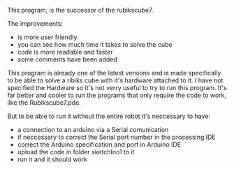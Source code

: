 
This program, is the successor of the rubikscube7.

The improvements:
- is more user friendly
- you can see how much time it takes to solve the cube
- code is more readable and faster
- some comments have been added 


This program is already one of the latest versions and is made specifically to be able to solve a ribiks cube with it's hardware attached to it. I have not specified the Hardware so it's not verry useful to try to run this program. It's far better and cooler to run the programs that only require the code to work, like the Rubikscube7.pde.

But to be able to run it without the entire robot it's neccessary to have:
- a connection to an arduino via a Serial comunication
- if neccessary to correct the Serial port number in the processing IDE
- correct the Arduino specification and port in Arduino IDE
- upload the code in folder sketchIno1 to it
- run it and it should work


